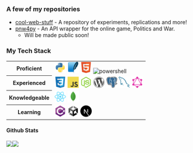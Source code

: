 ### A few of my repositories
* [cool-web-stuff](https://github.com/ajlee1976/cool-web-stuff) - A repository of experiments, replications and more!
* [pnw4py](https://github.com/ajlee1976/pnw4py) - An API wrapper for the online game, Politics and War.
  * Will be made public soon!

### My Tech Stack
<table>
  <tr>
    <th>Proficient</th>
    <td>
      <img src="https://raw.githubusercontent.com/devicons/devicon/master/icons/python/python-original.svg" alt="python" width="30" height="30"/>
      <img src="https://raw.githubusercontent.com/devicons/devicon/master/icons/sqlite/sqlite-original.svg" alt="sqlite" width="30" height="30"/>
      <img src="https://raw.githubusercontent.com/devicons/devicon/master/icons/html5/html5-original.svg" alt="html5" width="30" height="30"/>
      <img src="https://raw.githubusercontent.com/gist/Xainey/d5bde7d01dcbac51ac951810e94313aa/raw/6c858c46726541b48ddaaebab29c41c07a196394/PowerShell.svg" alt="powershell" width="30" height="30"/>
    </td>
  </tr>
  <tr>
    <th>Experienced</th>
    <td>
      <img src="https://raw.githubusercontent.com/devicons/devicon/master/icons/css3/css3-original.svg" alt="css" width="30" height="30"/>
      <img src="https://raw.githubusercontent.com/devicons/devicon/master/icons/javascript/javascript-original.svg" alt="javascript" width="30" height="30"/>
      <img src="https://raw.githubusercontent.com/devicons/devicon/master/icons/nodejs/nodejs-original.svg" alt="nodejs" width="30" height="30"/>
      <img src="https://raw.githubusercontent.com/devicons/devicon/master/icons/wordpress/wordpress-plain.svg" alt="wordpress" width="30" height="30"/>
      <img src="https://raw.githubusercontent.com/devicons/devicon/master/icons/postgresql/postgresql-original.svg" alt="postgresql" width="30" height="30"/>
      <img src="https://raw.githubusercontent.com/devicons/devicon/master/icons/mysql/mysql-original.svg" alt="mysql" width="30" height="30"/>
      <img src="https://raw.githubusercontent.com/devicons/devicon/master/icons/graphql/graphql-plain.svg" alt="mysql" width="30" height="30"/>
    </td>
  </tr>
  <tr>
    <th>Knowledgeable</th>
    <td>
      <img src="https://raw.githubusercontent.com/devicons/devicon/master/icons/react/react-original.svg" alt="react" width="30" height="30"/>
      <img src="https://raw.githubusercontent.com/devicons/devicon/master/icons/mongodb/mongodb-original.svg" alt="mongodb" width="30" height="30"/>
    </td>
  </tr>
  <tr>
    <th>Learning</th>
    <td>
      <img src="https://raw.githubusercontent.com/devicons/devicon/master/icons/csharp/csharp-original.svg" alt="c#" width="30" height="30"/>
      <img src="https://raw.githubusercontent.com/devicons/devicon/master/icons/unity/unity-original.svg" alt="unity" width="30" height="30"/>
      <img src="https://raw.githubusercontent.com/devicons/devicon/master/icons/nextjs/nextjs-original.svg" alt="nextjs" width="30" height="30"/>
    </td>
  </tr>
</table>

#### Github Stats
<div style="display: flex; flex-direction: row;">
  <img class="img" src="https://github-readme-stats.vercel.app/api?username=ajlee1976&count_private=true&theme=github_dark_dimmed&show_icons=true&hide_title=true&rank_icon=github" />
  <img class="img" src="https://github-readme-stats.vercel.app/api/top-langs/?username=ajlee1976&theme=github_dark_dimmed&langs_count=10" />
</div>
